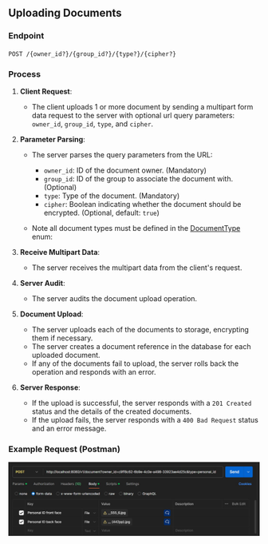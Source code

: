 ## Uploading Documents

### Endpoint
`POST /{owner_id?}/{group_id?}/{type?}/{cipher?}`

### Process
1. **Client Request**:
    - The client uploads 1 or more document by sending a multipart form data request to the server
      with optional url query parameters: `owner_id`, `group_id`, `type`, and `cipher`.

2. **Parameter Parsing**:
    - The server parses the query parameters from the URL:
       - `owner_id`: ID of the document owner. (Mandatory)
       - `group_id`: ID of the group to associate the document with. (Optional)
        - `type`: Type of the document. (Mandatory)
        - `cipher`: Boolean indicating whether the document should be encrypted. (Optional, default: `true`)

   - Note all document types must be defined in the [DocumentType](../kdoc-core/src/main/kotlin/kdoc/core/database/schema/document/types/DocumentType.kt) enum:

3. **Receive Multipart Data**:
    - The server receives the multipart data from the client's request.

4. **Server Audit**:
    - The server audits the document upload operation.

5. **Document Upload**:
    - The server uploads each of the documents to storage, encrypting them if necessary.
    - The server creates a document reference in the database for each uploaded document.
    - If any of the documents fail to upload, the server rolls back the operation and responds with an error.

6. **Server Response**:
    - If the upload is successful, the server responds with a `201 Created` status and the details of the created documents.
    - If the upload fails, the server responds with a `400 Bad Request` status and an error message.

### Example Request (Postman)

<img src="./screenshots/upload_request.jpg" width="1280" alt="upload request">

